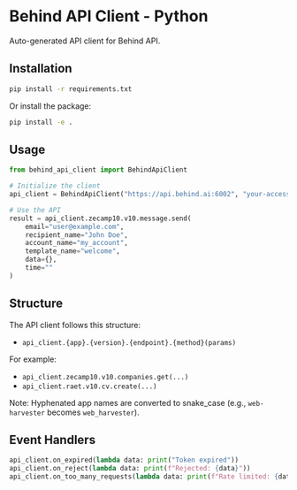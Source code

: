 # Behind API Client - Python

Auto-generated API client for Behind API.

## Installation

```bash
pip install -r requirements.txt
```

Or install the package:

```bash
pip install -e .
```

## Usage

```python
from behind_api_client import BehindApiClient

# Initialize the client
api_client = BehindApiClient("https://api.behind.ai:6002", "your-access-token")

# Use the API
result = api_client.zecamp10.v10.message.send(
    email="user@example.com",
    recipient_name="John Doe",
    account_name="my_account",
    template_name="welcome",
    data={},
    time=""
)
```

## Structure

The API client follows this structure:
- `api_client.{app}.{version}.{endpoint}.{method}(params)`

For example:
- `api_client.zecamp10.v10.companies.get(...)`
- `api_client.raet.v10.cv.create(...)`

Note: Hyphenated app names are converted to snake_case (e.g., `web-harvester` becomes `web_harvester`).

## Event Handlers

```python
api_client.on_expired(lambda data: print("Token expired"))
api_client.on_reject(lambda data: print(f"Rejected: {data}"))
api_client.on_too_many_requests(lambda data: print(f"Rate limited: {data}"))
```
